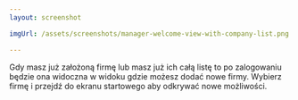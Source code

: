 ```yaml
---
layout: screenshot

imgUrl: /assets/screenshots/manager-welcome-view-with-company-list.png

---
```

Gdy masz już założoną firmę lub masz już ich całą listę to po zalogowaniu będzie ona widoczna w widoku gdzie możesz dodać nowe firmy.
Wybierz firmę i przejdź do ekranu startowego aby odkrywać nowe możliwości.